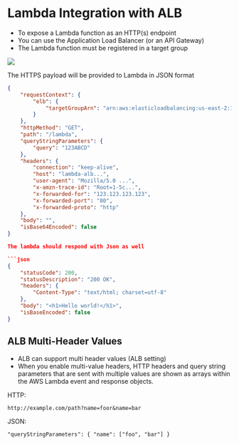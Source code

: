 # Lambda Integration with ALB

- To expose a Lambda function as an HTTP(s) endpoint
- You can use the Application Load Balancer (or an API Gateway)
- The Lambda function must be registered in a target group

![](2022-05-12-07-08-08.png)

The HTTPS payload will be provided to Lambda in JSON format

```json
{
    "requestContext": {
        "elb": {
            "targetGroupArn": "arn:aws:elasticloadbalancing:us-east-2:123..."
        }
    },
    "httpMethod": "GET",
    "path": "/lambda",
    "queryStringParameters": {
        "query": "123ABCD"
    },
    "headers": {
        "connection": "keep-alive",
        "host": "lambda-alb...",
        "user-agent": "Mozilla/5.0 ...",
        "x-amzn-trace-id": "Root=1-5c...",
        "x-forwarded-for": "123.123.123.123",
        "x-forwarded-port": "80",
        "x-forwarded-proto": "http"
    },
    "body": "",
    "isBase64Encoded": false
}

The lambda should respond with Json as well

```json
{
    "statusCode": 200,
    "statusDescription": "200 OK",
    "headers": {
        "Content-Type": "text/html; charset=utf-8"
    },
    "body": "<h1>Hello world!</h1>",
    "isBaseEncoded": false
}
```

## ALB Multi-Header Values

- ALB can support multi header values (ALB setting)
- When you enable multi-value headers, HTTP headers and query string parameters that are sent with multiple values are shown as arrays within the AWS Lambda event and response objects.

HTTP:
```
http://example.com/path?name=foor&name=bar
```

JSON:
```
"queryStringParameters": { "name": ["foo", "bar"] }
```